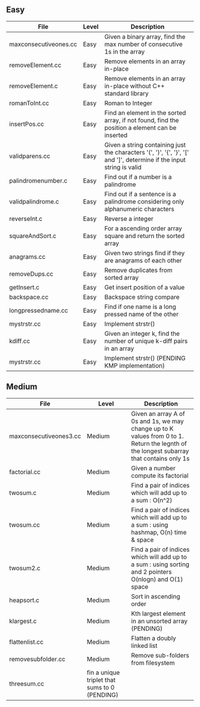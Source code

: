 ## Easy
| File | Level | Description |
| --- | --- | --- |
| maxconsecutiveones.cc | Easy | Given a binary array, find the max number of consecutive 1s in the array
| removeElement.cc | Easy | Remove elements in an array in-place
| removeElement.c | Easy | Remove elements in an array in-place without C++ standard library
| romanToInt.cc | Easy | Roman to Integer
| insertPos.cc | Easy | Find an element in the sorted array, if not found, find the position a element can be inserted
| validparens.cc | Easy | Given a string containing just the characters '(', ')', '{', '}', '[' and ']', determine if the input string is valid
| palindromenumber.c | Easy | Find out if a number is a palindrome
| validpalindrome.c | Easy | Find out if a sentence is a palindrome considering only alphanumeric characters
| reverseInt.c | Easy | Reverse a integer
| squareAndSort.c | Easy | For a ascending order array square and return the sorted array
| anagrams.cc | Easy | Given two strings find if they are anagrams of each other
| removeDups.cc | Easy | Remove duplicates from sorted array 
| getInsert.c | Easy | Get insert position of a value
| backspace.cc | Easy | Backspace string compare
| longpressedname.cc | Easy | Find if one name is a long pressed name of the other
| mystrstr.cc | Easy | Implement strstr()
| kdiff.cc | Easy | Given an integer k, find the number of unique k-diff pairs in an array 
| mystrstr.cc | Easy | Implement strstr() (PENDING KMP implementation)

## Medium
| File | Level | Description |
| --- | --- | --- |
| maxconsecutiveones3.cc | Medium | Given an array A of 0s and 1s, we may change up to K values from 0 to 1. Return the legnth of the longest subarray that contains only 1s 
| factorial.cc | Medium | Given a number compute its factorial 
| twosum.c | Medium | Find a pair of indices which will add up to a sum : O(n^2)
| twosum.cc | Medium | Find a pair of indices which will add up to a sum : using hashmap, O(n) time & space
| twosum2.c | Medium | Find a pair of indices which will add up to a sum : using sorting and 2 pointers O(nlogn) and O(1) space
| heapsort.c | Medium | Sort in ascending order
| klargest.c | Medium | Kth largest element in an unsorted array (PENDING)
| flattenlist.cc | Medium | Flatten a doubly linked list
| removesubfolder.cc | Medium | Remove sub-folders from filesystem
| threesum.cc | fin a unique triplet that sums to 0 (PENDING)

